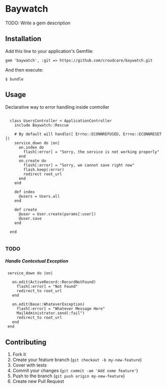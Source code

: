 # Baywatch

TODO: Write a gem description

## Installation

Add this line to your application's Gemfile:

    gem 'baywatch', :git => https://github.com/croudcare/baywatch.git

And then execute:

    $ bundle


## Usage

Declarative way to error handling inside controller

````

  class UsersController < ApplicationController
    include Baywatch::Rescue

    # By default will handle([ Errno::ECONNREFUSED, Errno::ECONNRESET ])
    service_down do |on|      
      on.index do
        flash[:error] = "Sorry, the service is not working properly"
      end
      on.create do 
        flash[:error] = "Sorry, we cannot save right now"
        flash.keep(:error)
        redirect root_url
      end
    end
    
    def index
      @users = Users.all
    end
    
    def create
      @user = User.create(params[:user])
      @user.save
    end
    
  end
  
````

### TODO
##### Handle Contextual Exception
 
 ```
  service_down do |on|
  
    on.edit(ActiveRecord::RecordNotFound)
      flash[:error] = "Not Found"
      redirect_to root_url
    end
    
    on.edit(Base::WhateverException)
      flash[:error] = "Whatever Message Here"
      MailAdministrator.send(:fail")
      redirect_to root_url
    end
  end
 ```
 
## Contributing

1. Fork it
2. Create your feature branch (`git checkout -b my-new-feature`)
3. Cover with tests
4. Commit your changes (`git commit -am 'Add some feature'`)
5. Push to the branch (`git push origin my-new-feature`) 
6. Create new Pull Request
